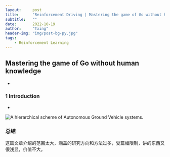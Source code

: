 ```yaml
---
layout:     post
title:      "Reinforcement Driving | Mastering the game of Go without human knowledge"
subtitle:   ""
date:       2022-10-19
author:     "Txing"
header-img: "img/post-bg-py.jpg"
tags:
    - Reinforcement Learning
---
```


## Mastering the game of Go without human knowledge

- 

### 1 Introduction

- 
  

![A hierarchical scheme of Autonomous Ground Vehicle systems.](https://raw.githubusercontent.com/txing-casia/txing-casia.github.io/master/img/20220731.png)





### 总结

这篇文章介绍的范围太大，涵盖的研究方向和方法过多，受篇幅限制，讲的东西又很浅显，价值不大。



​	
